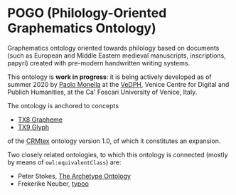 # POGO (Philology-Oriented Graphematics Ontology)

Graphematics ontology oriented towards philology based on documents (such as European and Middle Eastern medieval manuscripts, inscriptions, papyri) created with pre-modern handwritten writing systems.

This ontology is **work in progress**: it is being actively developed as of summer 2020 by [Paolo Monella](http://www1.unipa.it/paolo.monella/) at the [VeDPH](https://unive.it/vedph), Venice Centre for Digital and Publich Humanities, at the Ca' Foscari University of Venice, Italy.

The ontology is anchored to concepts

- [TX8 Grapheme](http://www.cidoc-crm.org/crmtex/TX8_Grapheme)
- [TX9 Glyph](http://www.cidoc-crm.org/crmtex/TX9_Glyph)

of the [CRMtex](http://www.cidoc-crm.org/crmtex/sites/default/files/CRMtex_v1.0_March_2020.pdf) ontology version 1.0, of which it constitutes an expansion.

Two closely related ontologies, to which this ontology is connected (mostly by means of `owl:equivalentClass`) are:
- Peter Stokes, [The Archetype Ontology](https://github.com/pastokes/archetype-ontology)
- Frekerike Neuber, [typoo](https://github.com/FrederikeNeuber/typoo/)
